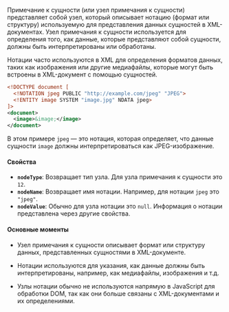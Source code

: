 Примечание к сущности (или узел примечания к сущности) представляет собой узел, который описывает нотацию (формат или структуру) используемую для представления данных сущностей в XML-документах. Узел примечания к сущности используется для определения того, как данные, которые представляют собой сущности, должны быть интерпретированы или обработаны.

Нотации часто используются в XML для определения форматов данных, таких как изображения или другие медиафайлы, которые могут быть встроены в XML-документ с помощью сущностей.


```xml
<!DOCTYPE document [
  <!NOTATION jpeg PUBLIC "http://example.com/jpeg" "JPEG">
  <!ENTITY image SYSTEM "image.jpg" NDATA jpeg>
]>
<document>
  <image>&image;</image>
</document>
```
В этом примере `jpeg` — это нотация, которая определяет, что данные сущности `image` должны интерпретироваться как JPEG-изображение.

#### Свойства

- **`nodeType`**: Возвращает тип узла. Для узла примечания к сущности это `12`.
- **`nodeName`**: Возвращает имя нотации. Например, для нотации `jpeg` это `"jpeg"`.
- **`nodeValue`**: Обычно для узла нотации это `null`. Информация о нотации представлена через другие свойства.

#### Основные моменты

- Узел примечания к сущности описывает формат или структуру данных, представленных сущностями в XML-документе.
    
- Нотации используются для указания, как данные должны быть интерпретированы, например, как медиафайлы, изображения и т.д.
    
- Узлы нотации обычно не используются напрямую в JavaScript для обработки DOM, так как они больше связаны с XML-документами и их определениями.